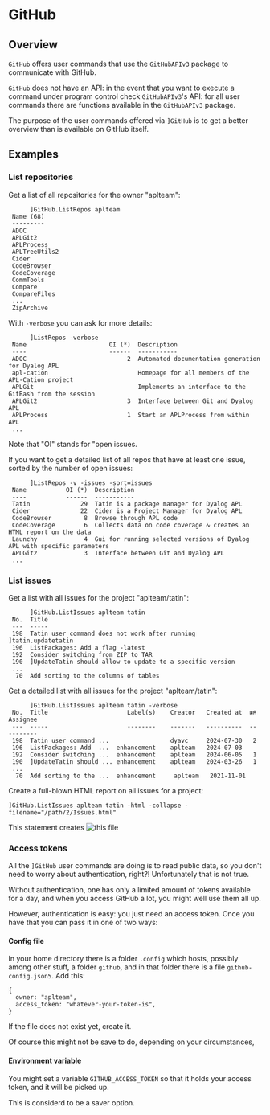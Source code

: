 # GitHub

## Overview

`GitHub` offers user commands that use the `GitHubAPIv3` package to communicate with GitHub.

`GitHub` does not have an API: in the event that you want to execute a command under program control check `GitHubAPIv3`'s API: for all user commands there are functions available in the `GitHubAPIv3` package. 

The purpose of the user commands offered via `]GitHub` is to get a better overview than is available on GitHub itself.

## Examples

### List repositories

Get a list of all repositories for the owner "aplteam":

```
      ]GitHub.ListRepos aplteam
 Name (68)                 
 ---------                 
 ADOC                      
 APLGit2                   
 APLProcess                
 APLTreeUtils2             
 Cider                     
 CodeBrowser               
 CodeCoverage              
 CommTools                 
 Compare                   
 CompareFiles              
 ...
 ZipArchive                
```

With `-verbose` you can ask for more details:

```
      ]ListRepos -verbose
 Name                       OI (*)  Description
 ----                       ------  -----------
 ADOC                            2  Automated documentation generation for Dyalog APL
 apl-cation                         Homepage for all members of the APL-Cation project
 APLGit                             Implements an interface to the GitBash from the session
 APLGit2                         3  Interface between Git and Dyalog APL
 APLProcess                      1  Start an APLProcess from within APL
 ...
```

Note that "OI" stands for "open issues.

If you want to get a detailed list of all repos that have at least one issue, sorted by the number of open issues:

```
      ]ListRepos -v -issues -sort=issues
 Name           OI (*)  Description
 ----           ------  -----------
 Tatin              29  Tatin is a package manager for Dyalog APL
 Cider              22  Cider is a Project Manager for Dyalog APL
 CodeBrowser         8  Browse through APL code
 CodeCoverage        6  Collects data on code coverage & creates an HTML report on the data
 Launchy             4  Gui for running selected versions of Dyalog APL with specific parameters
 APLGit2             3  Interface between Git and Dyalog APL
 ...
```

### List issues

Get a list with all issues for the project "aplteam/tatin":

```
      ]GitHub.ListIssues aplteam tatin
 No.  Title
 ---  -----
 198  Tatin user command does not work after running ]tatin.updatetatin
 196  ListPackages: Add a flag -latest
 192  Consider switching from ZIP to TAR
 190  ]UpdateTatin should allow to update to a specific version
 ...
  70  Add sorting to the columns of tables
```

Get a detailed list with all issues for the project "aplteam/tatin":

```
      ]GitHub.ListIssues aplteam tatin -verbose
 No.  Title                      Label(s)    Creator   Created at  ≢⍝  Assignee
 ---  -----                      --------    -------   ----------  --  --------
 198  Tatin user command ...                 dyavc     2024-07-30   2
 196  ListPackages: Add  ...  enhancement    aplteam   2024-07-03
 192  Consider switching ...  enhancement    aplteam   2024-06-05   1
 190  ]UpdateTatin should ... enhancement    aplteam   2024-03-26   1
 ...
  70  Add sorting to the ...  enhancement     aplteam   2021-11-01
```

Create a full-blown HTML report on all issues for a project:

```
]GitHub.ListIssues aplteam tatin -html -collapse -filename="/path/2/Issues.html"
```
This statement creates ![this file](file://./ListOfIssues.png)

### Access tokens

All the `]GitHub` user commands are doing is to read public data, so you don't need to worry about authentication, right?! Unfortunately that is not true.

Without authentication, one has only a limited amount of tokens available for a day, and when you access GitHub a lot, you might well use them all up.

However, authentication is easy: you just need an access token. Once you have that you can pass it in one of two ways:

#### Config file 

In your home directory there is a folder `.config` which hosts, possibly among other stuff, a folder `github`, and in that folder there is a file `github-config.json5`. Add this:

```
{
  owner: "aplteam",
  access_token: "whatever-your-token-is",
}
```

If the file does not exist yet, create it.

Of course this might not be save to do, depending on your circumstances,

#### Environment variable

You might set a variable `GITHUB_ACCESS_TOKEN` so that it holds your access token, and it will be picked up. 

This is considerd to be a saver option.


